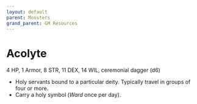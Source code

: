 ```yaml
---
layout: default
parent: Monsters
grand_parent: GM Resources
---
```


# Acolyte

4 HP, 1 Armor, 8 STR, 11 DEX, 14 WIL, ceremonial dagger (d6)

- Holy servants bound to a particular deity. Typically travel in groups of four or more.
- Carry a holy symbol (_Ward_ once per day).